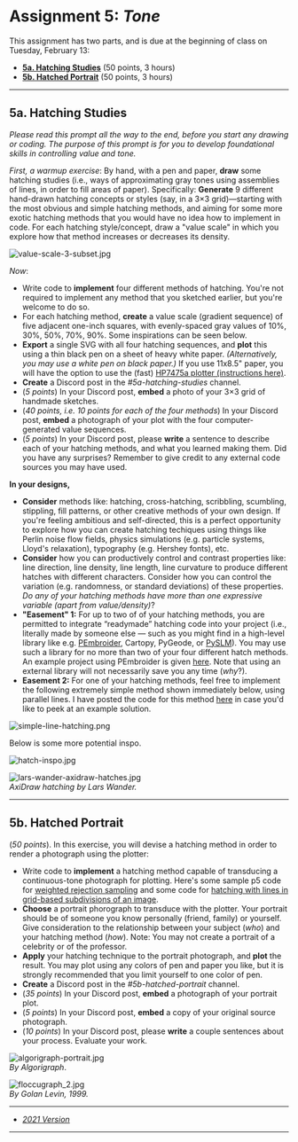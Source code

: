 # Assignment 5: *Tone*

This assignment has two parts, and is due at the beginning of class on Tuesday, February 13: 

* [**5a. Hatching Studies**](#5a-hatching-studies) (50 points, 3 hours)
* [**5b. Hatched Portrait**](#5b-hatched-portrait) (50 points, 3 hours)

---

## 5a. Hatching Studies

*Please read this prompt all the way to the end, before you start any drawing or coding. The purpose of this prompt is for you to develop foundational skills in controlling value and tone.*

*First, a warmup exercise*: By hand, with a pen and paper, **draw** some hatching studies (i.e., ways of approximating gray tones using assemblies of lines, in order to fill areas of paper). Specifically: **Generate** 9 different hand-drawn hatching concepts or styles (say, in a 3×3 grid)—starting with the most obvious and simple hatching methods, and aiming for some more exotic hatching methods that you would have no idea how to implement in code. For each hatching style/concept, draw a "value scale" in which you explore how that method increases or decreases its density.

![value-scale-3-subset.jpg](img/value-scale-3-subset.jpg)


*Now*: 

* Write code to **implement** four different methods of hatching. You're not required to implement any method that you sketched earlier, but you're welcome to do so.
* For each hatching method, **create** a value scale (gradient sequence) of five adjacent one-inch squares, with evenly-spaced gray values of 10%, 30%, 50%, 70%, 90%. Some inspirations can be seen below.
* **Export** a single SVG with all four hatching sequences, and **plot** this using a thin black pen on a sheet of heavy white paper. *(Alternatively, you may use a white pen on black paper.)* If you use 11x8.5" paper, you will have the option to use the (fast) [HP7475a plotter (instructions here)](https://github.com/golanlevin/DrawingWithMachines/blob/main/machines/hp7475a/README.md).
* **Create** a Discord post in the *#5a-hatching-studies* channel.
* (*5 points*) In your Discord post, **embed** a photo of your 3×3 grid of handmade sketches.
* (*40 points, i.e. 10 points for each of the four methods*) In your Discord post, **embed** a photograph of your plot with the four computer-generated value sequences.
* (*5 points*) In your Discord post, please **write** a sentence to describe each of your hatching methods, and what you learned making them. Did you have any surprises? Remember to give credit to any external code sources you may have used.

**In your designs,** 

* **Consider** methods like: hatching, cross-hatching, scribbling, scumbling, stippling, fill patterns, or other creative methods of your own design. If you're feeling ambitious and self-directed, this is a perfect opportunity to explore how you can create hatching techiques using things like Perlin noise flow fields, physics simulations (e.g. particle systems, Lloyd's relaxation), typography (e.g. Hershey fonts), etc. 
* **Consider** how you can productively control and contrast properties like: line direction, line density, line length, line curvature to produce different hatches with different characters. Consider how you can control the variation (e.g. randomness, or standard deviations) of these properties. *Do any of your hatching methods have more than one expressive variable (apart from value/density)*? 
* **"Easement" 1:** For up to two of of your hatching methods, you are permitted to integrate “readymade” hatching code into your project (i.e., literally made by someone else — such as you might find in a high-level library like e.g. [PEmbroider](https://github.com/CreativeInquiry/PEmbroider), Cartopy, PyGeode, or [PySLM](https://github.com/drlukeparry/pyslm)). You may use such a library for no more than two of your four different hatch methods. An example project using PEmbroider is given [here](pembroider-example.md). Note that using an external library will not necessarily save you any time (*why*?).
* **Easement 2:** For one of your hatching methods, feel free to implement the following extremely simple method shown immediately below, using parallel lines.  I have posted the code for this method [here](https://editor.p5js.org/golan/sketches/4KhqqgP7l) in case you'd like to peek at an example solution.

![simple-line-hatching.png](img/simple-line-hatching.png)

Below is some more potential inspo. 

![hatch-inspo.jpg](img/hatch-inspo.jpg)

![lars-wander-axidraw-hatches.jpg](img/lars-wander-axidraw-hatches.jpg)<br />*AxiDraw hatching by Lars Wander.*

---

## 5b. Hatched Portrait

(*50 points*). In this exercise, you will devise a hatching method in order to render a photograph using the plotter:

* Write code to **implement** a hatching method capable of transducing a continuous-tone photograph for plotting. Here's some sample p5 code for [weighted rejection sampling](https://editor.p5js.org/golan/sketches/qmdA2b2_Y) and some code for [hatching with lines in grid-based subdivisions of an image](https://editor.p5js.org/golan/sketches/CQmqp4JTQ).
* **Choose** a portrait phorograph to transduce with the plotter. Your portrait should be of someone you know personally (friend, family) or yourself. Give consideration to the relationship between your subject (*who*) and your hatching method (*how*). Note: You may not create a portrait of a celebrity or of the professor.
* **Apply** your hatching technique to the portrait photograph, and **plot** the result. You may plot using any colors of pen and paper you like, but it is strongly recommended that you limit yourself to one color of pen.
* **Create** a Discord post in the *#5b-hatched-portrait* channel.
* (*35 points*) In your Discord post, **embed** a photograph of your portrait plot.
* (*5 points*) In your Discord post, **embed** a copy of your original source photograph.
* (*10 points*) In your Discord post, please **write** a couple sentences about your process. Evaluate your work. 

![algorigraph-portrait.jpg](img/algorigraph-portrait.jpg)<br />*By Algorigraph*.

![floccugraph_2.jpg](img/floccugraph_2.jpg)<br />*By Golan Levin, 1999.*

---

* [*2021 Version*](https://courses.ideate.cmu.edu/60-428/f2021/offerings/4-hatching/)

---
